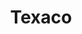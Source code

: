 ---
title: "Texaco"
url: /san-juan/texaco-avenida-jesus-toribio-pinero-avenida-central/
shop: convenience
---
